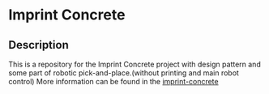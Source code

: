 # Imprint Concrete
## Description

This is a repository for the Imprint Concrete project with design pattern and some part of robotic pick-and-place.(without printing and main
robot control)
More information can be found in the [imprint-concrete](https://weiting1991.github.io/weitingchen/template/imprint_concrete.html)
